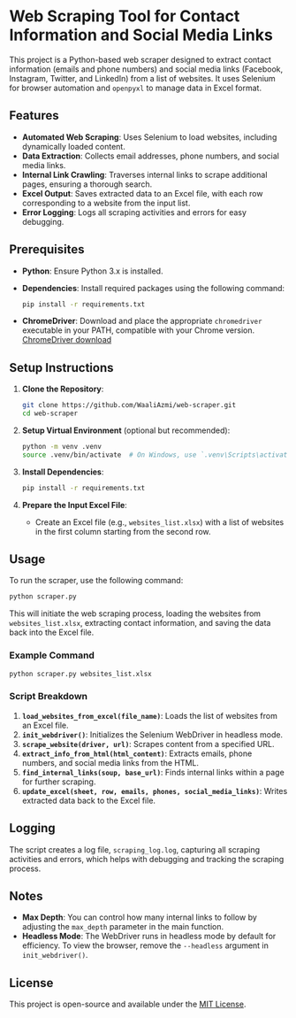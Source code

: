 # Web Scraping Tool for Contact Information and Social Media Links

This project is a Python-based web scraper designed to extract contact information (emails and phone numbers) and social media links (Facebook, Instagram, Twitter, and LinkedIn) from a list of websites. It uses Selenium for browser automation and `openpyxl` to manage data in Excel format.

## Features

- **Automated Web Scraping**: Uses Selenium to load websites, including dynamically loaded content.
- **Data Extraction**: Collects email addresses, phone numbers, and social media links.
- **Internal Link Crawling**: Traverses internal links to scrape additional pages, ensuring a thorough search.
- **Excel Output**: Saves extracted data to an Excel file, with each row corresponding to a website from the input list.
- **Error Logging**: Logs all scraping activities and errors for easy debugging.

## Prerequisites

- **Python**: Ensure Python 3.x is installed.
- **Dependencies**: Install required packages using the following command:
  ```bash
  pip install -r requirements.txt
  ```
  
- **ChromeDriver**: Download and place the appropriate `chromedriver` executable in your PATH, compatible with your Chrome version. [ChromeDriver download](https://sites.google.com/chromium.org/driver/)

## Setup Instructions

1. **Clone the Repository**:
   ```bash
   git clone https://github.com/WaaliAzmi/web-scraper.git
   cd web-scraper
   ```

2. **Setup Virtual Environment** (optional but recommended):
   ```bash
   python -m venv .venv
   source .venv/bin/activate  # On Windows, use `.venv\Scripts\activate`
   ```

3. **Install Dependencies**:
   ```bash
   pip install -r requirements.txt
   ```

4. **Prepare the Input Excel File**:
   - Create an Excel file (e.g., `websites_list.xlsx`) with a list of websites in the first column starting from the second row.

## Usage

To run the scraper, use the following command:

```bash
python scraper.py
```

This will initiate the web scraping process, loading the websites from `websites_list.xlsx`, extracting contact information, and saving the data back into the Excel file.

### Example Command

```python
python scraper.py websites_list.xlsx
```

### Script Breakdown

1. **`load_websites_from_excel(file_name)`**: Loads the list of websites from an Excel file.
2. **`init_webdriver()`**: Initializes the Selenium WebDriver in headless mode.
3. **`scrape_website(driver, url)`**: Scrapes content from a specified URL.
4. **`extract_info_from_html(html_content)`**: Extracts emails, phone numbers, and social media links from the HTML.
5. **`find_internal_links(soup, base_url)`**: Finds internal links within a page for further scraping.
6. **`update_excel(sheet, row, emails, phones, social_media_links)`**: Writes extracted data back to the Excel file.

## Logging

The script creates a log file, `scraping_log.log`, capturing all scraping activities and errors, which helps with debugging and tracking the scraping process.

## Notes

- **Max Depth**: You can control how many internal links to follow by adjusting the `max_depth` parameter in the main function.
- **Headless Mode**: The WebDriver runs in headless mode by default for efficiency. To view the browser, remove the `--headless` argument in `init_webdriver()`.

## License

This project is open-source and available under the [MIT License](LICENSE).

